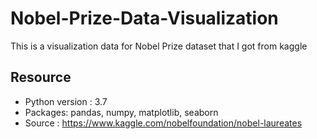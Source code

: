 # Nobel-Prize-Data-Visualization
This is a visualization data for Nobel Prize dataset that I got from kaggle

## Resource
- Python version : 3.7
- Packages: pandas, numpy, matplotlib, seaborn
- Source : https://www.kaggle.com/nobelfoundation/nobel-laureates
